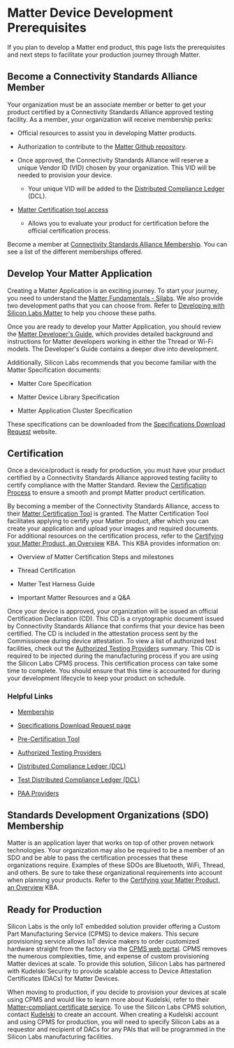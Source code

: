 # Matter Device Development Prerequisites

If you plan to develop a Matter end product, this page lists the prerequisites and next steps to facilitate your production journey through Matter.

## Become a Connectivity Standards Alliance Member

Your organization must be an associate member or better to get your product certified by a Connectivity Standards Alliance approved testing facility. As a member, your organization will receive membership perks:

- Official resources to assist you in developing Matter products.

- Authorization to contribute to the [Matter Github repository](https://github.com/project-chip/connectedhomeip).

- Once approved, the Connectivity Standards Alliance will reserve a unique Vendor ID (VID) chosen by your organization. This VID will be needed to provision your device.

  - Your unique VID will be added to the [Distributed Compliance Ledger](https://webui.dcl.csa-iot.org/) (DCL).

- [Matter Certification tool access](https://csa-iot.org/certification/tools/certification-tool/)

  - Allows you to evaluate your product for certification before the official certification process.

Become a member at [Connectivity Standards Alliance Membership](https://csa-iot.org/become-member/). You can see a list of the different memberships offered.

## Develop Your Matter Application

Creating a Matter Application is an exciting journey. To start your journey, you need to understand the [Matter Fundamentals - Silabs](/matter/<docspace-docleaf-version>/matter-fundamentals). We also provide two development paths that you can choose from. Refer to [Developing with Silicon Labs Matter](/matter/<docspace-docleaf-version>/matter-start#two-paths-for-development/) to help you choose these paths.

Once you are ready to develop your Matter Application, you should review the [Matter Developer's Guide](/matter/<docspace-docleaf-version>/matter-developers-guide-overview/), which provides detailed background and instructions for Matter developers working in either the Thread or Wi-Fi models. The Developer's Guide contains a deeper dive into development.

Additionally, Silicon Labs recommends that you become familiar with the Matter Specification documents:

- Matter Core Specification

- Matter Device Library Specification

- Matter Application Cluster Specification

These specifications can be downloaded from the [Specifications Download Request](https://csa-iot.org/developer-resource/specifications-download-request/) website.

## Certification

Once a device/product is ready for production, you must have your product certified by a Connectivity Standards Alliance approved testing facility to certify compliance with the Matter Standard. Review the [Certification Process](https://csa-iot.org/certification/why-certify/) to ensure a smooth and prompt Matter product certification.

By becoming a member of the Connectivity Standards Alliance, access to their [Matter Certification Tool](https://csa-iot.org/certification/tools/certification-tool/) is granted. The Matter Certification Tool facilitates applying to certify your Matter product, after which you can create your application and upload your images and required documents. For additional resources on the certification process, refer to the [Certifying your Matter Product, an Overview](https://community.silabs.com/s/article/Certifying-your-Matter-Product-an-Overview?language=en_US) KBA. This KBA provides information on:

- Overview of Matter Certification Steps and milestones

- Thread Certification

- Matter Test Harness Guide

- Important Matter Resources and a Q&A

Once your device is approved, your organization will be issued an official Certification Declaration (CD). This CD is a cryptographic document issued by Connectivity Standards Alliance  that confirms that your device has been certified. The CD is included in the attestation process sent by the Commissionee during device attestation. To view a list of authorized test facilities, check out the [Authorized Testing Providers](https://csa-iot.org/certification/testing-providers/) summary. This CD is required to be injected during the manufacturing process if you are using the Silicon Labs CPMS process.  This certification process can take some time to complete. You should ensure that this time is accounted for during your development lifecycle to keep your product on schedule.

### Helpful Links

- [Membership](https://csa-iot.org/become-member/)

- [Specifications Download Request page](https://csa-iot.org/developer-resource/specifications-download-request/)

- [Pre-Certification Tool](https://csa-iot.org/certification/tools/certification-tool/)

- [Authorized Testing Providers](https://csa-iot.org/certification/testing-providers/)

- [Distributed Compliance Ledger (DCL)](https://webui.dcl.csa-iot.org/)

- [Test Distributed Compliance Ledger (DCL)](https://testnet.iotledger.io/)

- [PAA Providers](https://csa-iot.org/certification/paa/)

## Standards Development Organizations (SDO) Membership

Matter is an application layer that works on top of other proven network technologies. Your organization may also be required to be a member of an SDO and be able to pass the certification processes that these organizations require. Examples of these SDOs are Bluetooth, WiFi, Thread, and others. Be sure to take these organizational requirements into account when planning your products. Refer to the [Certifying your Matter Product, an Overview](https://community.silabs.com/s/article/Certifying-your-Matter-Product-an-Overview?language=en_US) KBA.

## Ready for Production

Silicon Labs is the only IoT embedded solution provider offering a Custom Part Manufacturing Service (CPMS) to device makers. This secure provisioning service allows IoT device makers to order customized hardware straight from the factory via the [CPMS web portal](https://cpms.silabs.com/login). CPMS removes the numerous complexities, time, and expense of custom provisioning Matter devices at scale. To provide this solution, Silicon Labs has partnered with Kudelski Security to provide scalable access to Device Attestation Certificates (DACs) for Matter Devices.

When moving to production, if you decide to provision your devices at scale using CPMS and would like to learn more about Kudelski, refer to their [Matter-compliant certificate service](https://www.kudelski-iot.com/services-and-systems/matter-paa-pai). To use the Silicon Labs CPMS solution, contact [Kudelski](https://www.kudelski-iot.com/services-and-systems/matter-paa-pai) to create an account. When creating a Kudelski account and using CPMS for production, you will need to specify Silicon Labs as a requestor and recipient of DACs for any PAIs that will be programmed in the Silicon Labs manufacturing facilities.
